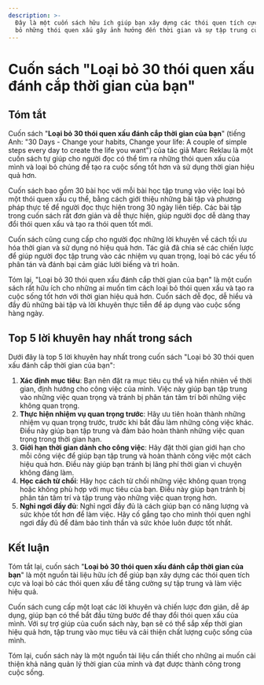 ```yaml
---
description: >-
  Đây là một cuốn sách hữu ích giúp bạn xây dựng các thói quen tích cực và loại
  bỏ những thói quen xấu gây ảnh hưởng đến thời gian và sự tập trung của bạn.
---
```


# Cuốn sách "Loại bỏ 30 thói quen xấu đánh cắp thời gian của bạn"

## Tóm tắt

Cuốn sách "**Loại bỏ 30 thói quen xấu đánh cắp thời gian của bạn**" (tiếng Anh: "30 Days - Change your habits, Change your life: A couple of simple steps every day to create the life you want") của tác giả Marc Reklau là một cuốn sách tự giúp cho người đọc có thể tìm ra những thói quen xấu của mình và loại bỏ chúng để tạo ra cuộc sống tốt hơn và sử dụng thời gian hiệu quả hơn.

Cuốn sách bao gồm 30 bài học với mỗi bài học tập trung vào việc loại bỏ một thói quen xấu cụ thể, bằng cách giới thiệu những bài tập và phương pháp thực tế để người đọc thực hiện trong 30 ngày liên tiếp. Các bài tập trong cuốn sách rất đơn giản và dễ thực hiện, giúp người đọc dễ dàng thay đổi thói quen xấu và tạo ra thói quen tốt mới.

Cuốn sách cũng cung cấp cho người đọc những lời khuyên về cách tối ưu hóa thời gian và sử dụng nó hiệu quả hơn. Tác giả đã chia sẻ các chiến lược để giúp người đọc tập trung vào các nhiệm vụ quan trọng, loại bỏ các yếu tố phân tán và đánh bại cảm giác lười biếng và trì hoãn.

Tóm lại, "Loại bỏ 30 thói quen xấu đánh cắp thời gian của bạn" là một cuốn sách rất hữu ích cho những ai muốn tìm cách loại bỏ thói quen xấu và tạo ra cuộc sống tốt hơn với thời gian hiệu quả hơn. Cuốn sách dễ đọc, dễ hiểu và đầy đủ những bài tập và lời khuyên thực tiễn để áp dụng vào cuộc sống hàng ngày.

## Top 5 lời khuyên hay nhất trong sách

Dưới đây là top 5 lời khuyên hay nhất trong cuốn sách "Loại bỏ 30 thói quen xấu đánh cắp thời gian của bạn":

1. **Xác định mục tiêu**: Bạn nên đặt ra mục tiêu cụ thể và hiển nhiên về thời gian, định hướng cho công việc của mình. Việc này giúp bạn tập trung vào những việc quan trọng và tránh bị phân tán tâm trí bởi những việc không quan trọng.
2. **Thực hiện nhiệm vụ quan trọng trước**: Hãy ưu tiên hoàn thành những nhiệm vụ quan trọng trước, trước khi bắt đầu làm những công việc khác. Điều này giúp bạn tập trung và đảm bảo hoàn thành những việc quan trọng trong thời gian hạn.
3. **Giới hạn thời gian dành cho công việc**: Hãy đặt thời gian giới hạn cho mỗi công việc để giúp bạn tập trung và hoàn thành công việc một cách hiệu quả hơn. Điều này giúp bạn tránh bị lãng phí thời gian vì chuyện không đáng làm.
4. **Học cách từ chối**: Hãy học cách từ chối những việc không quan trọng hoặc không phù hợp với mục tiêu của bạn. Điều này giúp bạn tránh bị phân tán tâm trí và tập trung vào những việc quan trọng hơn.
5. **Nghỉ ngơi đầy đủ**: Nghỉ ngơi đầy đủ là cách giúp bạn có năng lượng và sức khỏe tốt hơn để làm việc. Hãy cố gắng tạo cho mình thói quen nghỉ ngơi đầy đủ để đảm bảo tinh thần và sức khỏe luôn được tốt nhất.

## Kết luận

Tóm tắt lại, cuốn sách "**Loại bỏ 30 thói quen xấu đánh cắp thời gian của bạn**" là một nguồn tài liệu hữu ích để giúp bạn xây dựng các thói quen tích cực và loại bỏ các thói quen xấu để tăng cường sự tập trung và làm việc hiệu quả.

Cuốn sách cung cấp một loạt các lời khuyên và chiến lược đơn giản, dễ áp dụng, giúp bạn có thể bắt đầu từng bước để thay đổi thói quen xấu của mình. Với sự trợ giúp của cuốn sách này, bạn sẽ có thể sắp xếp thời gian hiệu quả hơn, tập trung vào mục tiêu và cải thiện chất lượng cuộc sống của mình.

Tóm lại, cuốn sách này là một nguồn tài liệu cần thiết cho những ai muốn cải thiện khả năng quản lý thời gian của mình và đạt được thành công trong cuộc sống.
